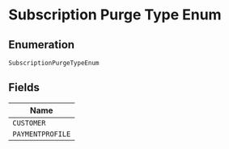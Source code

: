 
# Subscription Purge Type Enum

## Enumeration

`SubscriptionPurgeTypeEnum`

## Fields

| Name |
|  --- |
| `CUSTOMER` |
| `PAYMENTPROFILE` |

